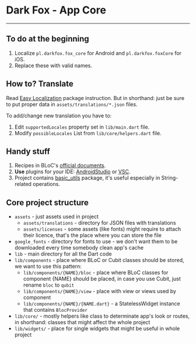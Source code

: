# Dark Fox - App Core

---------------------

## To do at the beginning
1. Localize `pl.darkfox.fox_core` for Android and `pl.darkfox.foxCore` for iOS.
2. Replace these with valid names.

## How to? Translate
Read [Easy Localization](https://pub.dev/packages/easy_localization) package instruction. But in shorthand: just be sure to put proper data in `assets/translations/*.json` files.

To add/change new translation you have to:

1. Edit `supportedLocales` property set in `lib/main.dart` file.
2. Modify `possibleLocales` List<String> from `lib/core/helpers.dart` file.

## Handy stuff
1. Recipes in BLoC's [official documents](https://bloclibrary.dev/#/recipesflutternavigation).
2. **Use** plugins for your IDE: [AndroidStudio](https://plugins.jetbrains.com/docs/intellij/welcome.html?from=jetbrains.org) or [VSC](https://marketplace.visualstudio.com/items?itemName=FelixAngelov.bloc).
3. Project contains [basic_utils](https://pub.dev/packages/basic_utils) package, it's useful especially in String-related operations.

## Core project structure
- `assets` - just assets used in project
    - `assets/translations` - directory for JSON files with translations
    - `assets/licenses` - some assets (like fonts) might require to attach their licence, that's the place where you can store the file
- `google_fonts` - directory for fonts to use - we don't want them to be downloaded every time somebody clean app's cache
- `lib` - main directory for all the Dart code
- `lib/components` - place where BLoC or Cubit classes should be stored, we want to use this pattern:
    - `lib/components/{NAME}/bloc` - place where BLoC classes for component {NAME} should be placed, in case you use Cubit, just rename `bloc` to `qubit`
    - `lib/components/{NAME}/view` - place with view or views used by component
    - `lib/components/{NAME}/{NAME.dart}` - a StatelessWidget instance that contains `BlocProvider`
- `lib/core/` - mostly helpers like class to determinate app's look or routes, in shorthand: classes that might affect the whole project
- `lib/widgets/` - place for single widgets that might be useful in whole project
